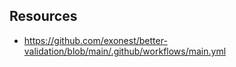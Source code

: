 ## Resources

-   https://github.com/exonest/better-validation/blob/main/.github/workflows/main.yml
